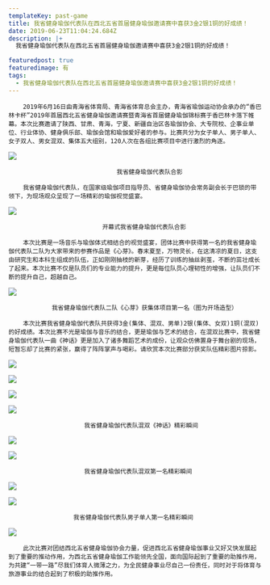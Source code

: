 ```yaml
---
templateKey: past-game
title: 我省健身瑜伽代表队在西北五省首届健身瑜伽邀请赛中喜获3金2银1铜的好成绩！
date: 2019-06-23T11:04:24.684Z
description: |+
  我省健身瑜伽代表队在西北五省首届健身瑜伽邀请赛中喜获3金2银1铜的好成绩！

featuredpost: true
featuredimage: 有
tags:
  - 我省健身瑜伽代表队在西北五省首届健身瑜伽邀请赛中喜获3金2银1铜的好成绩！
---
```



        2019年6月16日由青海省体育局、青海省体育总会主办，青海省瑜伽运动协会承办的“香巴林卡杯”2019年首届西北五省健身瑜伽邀请赛暨青海省首届健身瑜伽锦标赛于香巴林卡落下帷幕。本次比赛邀请了陕西、甘肃、青海，宁夏、新疆自治区各瑜伽协会、大专院校、企事业单位、行业体协、健身俱乐部、瑜伽会馆和瑜伽爱好者的参与。比赛共分为女子单人、男子单人、女子双人、男女混双、集体五大组别，120人次在各组比赛项目中进行激烈的角逐。

![](https://demotry.oss-cn-beijing.aliyuncs.com/%E3%80%90%E8%B5%9B%E4%BA%8B%E6%96%B0%E9%97%BB%E3%80%91%E6%88%91%E7%9C%81%E5%81%A5%E8%BA%AB%E7%91%9C%E4%BC%BD%E4%BB%A3%E8%A1%A8%E9%98%9F%E5%9C%A8%E8%A5%BF%E5%8C%97%E4%BA%94%E7%9C%81%E9%A6%96%E5%B1%8A%E5%81%A5%E8%BA%AB%E7%91%9C%E4%BC%BD%E9%82%80%E8%AF%B7%E8%B5%9B%E4%B8%AD%E5%96%9C%E8%8E%B73%E9%87%912%E9%93%B61%E9%93%9C%E7%9A%84%E5%A5%BD%E6%88%90%E7%BB%A9%EF%BC%81/1.jpg)

                                  我省健身瑜伽代表队合影

        我省健身瑜伽代表队，在国家级瑜伽项目指导员、省健身瑜伽协会常务副会长于巴锁的带领下，为现场观众呈现了一场精彩的瑜伽视觉盛宴。

![](https://demotry.oss-cn-beijing.aliyuncs.com/%E3%80%90%E8%B5%9B%E4%BA%8B%E6%96%B0%E9%97%BB%E3%80%91%E6%88%91%E7%9C%81%E5%81%A5%E8%BA%AB%E7%91%9C%E4%BC%BD%E4%BB%A3%E8%A1%A8%E9%98%9F%E5%9C%A8%E8%A5%BF%E5%8C%97%E4%BA%94%E7%9C%81%E9%A6%96%E5%B1%8A%E5%81%A5%E8%BA%AB%E7%91%9C%E4%BC%BD%E9%82%80%E8%AF%B7%E8%B5%9B%E4%B8%AD%E5%96%9C%E8%8E%B73%E9%87%912%E9%93%B61%E9%93%9C%E7%9A%84%E5%A5%BD%E6%88%90%E7%BB%A9%EF%BC%81/2.jpg)

                              开幕式我省健身瑜伽代表队合影

        本次比赛是一场音乐与瑜伽体式相结合的视觉盛宴，团体比赛中获得第一名的我省健身瑜伽代表队二队为大家带来的参赛作品是《心芽》。春末夏至，万物灵长，在这清凉的夏日，这支由研究生和本科生组成的队伍，正如刚刚抽枝的新芽，经历了训练的抽丝剥茧，不断的茁壮成长了起来。本次比赛不仅是队员们的专业能力的提升，更是每位队员心理韧性的增强，让队员们不断的提升自己，超越自己。

![](https://demotry.oss-cn-beijing.aliyuncs.com/%E3%80%90%E8%B5%9B%E4%BA%8B%E6%96%B0%E9%97%BB%E3%80%91%E6%88%91%E7%9C%81%E5%81%A5%E8%BA%AB%E7%91%9C%E4%BC%BD%E4%BB%A3%E8%A1%A8%E9%98%9F%E5%9C%A8%E8%A5%BF%E5%8C%97%E4%BA%94%E7%9C%81%E9%A6%96%E5%B1%8A%E5%81%A5%E8%BA%AB%E7%91%9C%E4%BC%BD%E9%82%80%E8%AF%B7%E8%B5%9B%E4%B8%AD%E5%96%9C%E8%8E%B73%E9%87%912%E9%93%B61%E9%93%9C%E7%9A%84%E5%A5%BD%E6%88%90%E7%BB%A9%EF%BC%81/3.jpg)

                我省健身瑜伽代表队二队《心芽》获集体项目第一名（图为开场造型）

        本次比赛我省健身瑜伽代表队共获得3金(集体、混双、男单)2银(集体、女双)1铜(混双)的好成绩。本次比赛不光是瑜伽与音乐的结合，更是瑜伽与艺术的结合，在混双比赛中，我省健身瑜伽代表队一曲《神话》更是加入了诸多舞蹈艺术的成份，让观众仿佛置身于舞台剧的现场，短暂忘却了比赛的紧张，赢得了阵阵掌声与喝彩。请欣赏本次比赛部分获奖队伍精彩图片掠影。

![](https://demotry.oss-cn-beijing.aliyuncs.com/%E3%80%90%E8%B5%9B%E4%BA%8B%E6%96%B0%E9%97%BB%E3%80%91%E6%88%91%E7%9C%81%E5%81%A5%E8%BA%AB%E7%91%9C%E4%BC%BD%E4%BB%A3%E8%A1%A8%E9%98%9F%E5%9C%A8%E8%A5%BF%E5%8C%97%E4%BA%94%E7%9C%81%E9%A6%96%E5%B1%8A%E5%81%A5%E8%BA%AB%E7%91%9C%E4%BC%BD%E9%82%80%E8%AF%B7%E8%B5%9B%E4%B8%AD%E5%96%9C%E8%8E%B73%E9%87%912%E9%93%B61%E9%93%9C%E7%9A%84%E5%A5%BD%E6%88%90%E7%BB%A9%EF%BC%81/4.jpg)

![](https://demotry.oss-cn-beijing.aliyuncs.com/%E3%80%90%E8%B5%9B%E4%BA%8B%E6%96%B0%E9%97%BB%E3%80%91%E6%88%91%E7%9C%81%E5%81%A5%E8%BA%AB%E7%91%9C%E4%BC%BD%E4%BB%A3%E8%A1%A8%E9%98%9F%E5%9C%A8%E8%A5%BF%E5%8C%97%E4%BA%94%E7%9C%81%E9%A6%96%E5%B1%8A%E5%81%A5%E8%BA%AB%E7%91%9C%E4%BC%BD%E9%82%80%E8%AF%B7%E8%B5%9B%E4%B8%AD%E5%96%9C%E8%8E%B73%E9%87%912%E9%93%B61%E9%93%9C%E7%9A%84%E5%A5%BD%E6%88%90%E7%BB%A9%EF%BC%81/5.jpg)

![](https://demotry.oss-cn-beijing.aliyuncs.com/%E3%80%90%E8%B5%9B%E4%BA%8B%E6%96%B0%E9%97%BB%E3%80%91%E6%88%91%E7%9C%81%E5%81%A5%E8%BA%AB%E7%91%9C%E4%BC%BD%E4%BB%A3%E8%A1%A8%E9%98%9F%E5%9C%A8%E8%A5%BF%E5%8C%97%E4%BA%94%E7%9C%81%E9%A6%96%E5%B1%8A%E5%81%A5%E8%BA%AB%E7%91%9C%E4%BC%BD%E9%82%80%E8%AF%B7%E8%B5%9B%E4%B8%AD%E5%96%9C%E8%8E%B73%E9%87%912%E9%93%B61%E9%93%9C%E7%9A%84%E5%A5%BD%E6%88%90%E7%BB%A9%EF%BC%81/6.jpg)

![](https://demotry.oss-cn-beijing.aliyuncs.com/%E3%80%90%E8%B5%9B%E4%BA%8B%E6%96%B0%E9%97%BB%E3%80%91%E6%88%91%E7%9C%81%E5%81%A5%E8%BA%AB%E7%91%9C%E4%BC%BD%E4%BB%A3%E8%A1%A8%E9%98%9F%E5%9C%A8%E8%A5%BF%E5%8C%97%E4%BA%94%E7%9C%81%E9%A6%96%E5%B1%8A%E5%81%A5%E8%BA%AB%E7%91%9C%E4%BC%BD%E9%82%80%E8%AF%B7%E8%B5%9B%E4%B8%AD%E5%96%9C%E8%8E%B73%E9%87%912%E9%93%B61%E9%93%9C%E7%9A%84%E5%A5%BD%E6%88%90%E7%BB%A9%EF%BC%81/7.jpg)

                         我省健身瑜伽代表队混双《神话》精彩瞬间

![](https://demotry.oss-cn-beijing.aliyuncs.com/%E3%80%90%E8%B5%9B%E4%BA%8B%E6%96%B0%E9%97%BB%E3%80%91%E6%88%91%E7%9C%81%E5%81%A5%E8%BA%AB%E7%91%9C%E4%BC%BD%E4%BB%A3%E8%A1%A8%E9%98%9F%E5%9C%A8%E8%A5%BF%E5%8C%97%E4%BA%94%E7%9C%81%E9%A6%96%E5%B1%8A%E5%81%A5%E8%BA%AB%E7%91%9C%E4%BC%BD%E9%82%80%E8%AF%B7%E8%B5%9B%E4%B8%AD%E5%96%9C%E8%8E%B73%E9%87%912%E9%93%B61%E9%93%9C%E7%9A%84%E5%A5%BD%E6%88%90%E7%BB%A9%EF%BC%81/8.jpg)

![](https://demotry.oss-cn-beijing.aliyuncs.com/%E3%80%90%E8%B5%9B%E4%BA%8B%E6%96%B0%E9%97%BB%E3%80%91%E6%88%91%E7%9C%81%E5%81%A5%E8%BA%AB%E7%91%9C%E4%BC%BD%E4%BB%A3%E8%A1%A8%E9%98%9F%E5%9C%A8%E8%A5%BF%E5%8C%97%E4%BA%94%E7%9C%81%E9%A6%96%E5%B1%8A%E5%81%A5%E8%BA%AB%E7%91%9C%E4%BC%BD%E9%82%80%E8%AF%B7%E8%B5%9B%E4%B8%AD%E5%96%9C%E8%8E%B73%E9%87%912%E9%93%B61%E9%93%9C%E7%9A%84%E5%A5%BD%E6%88%90%E7%BB%A9%EF%BC%81/9.jpg)

                         我省健身瑜伽代表队混双第一名精彩瞬间

![](https://demotry.oss-cn-beijing.aliyuncs.com/%E3%80%90%E8%B5%9B%E4%BA%8B%E6%96%B0%E9%97%BB%E3%80%91%E6%88%91%E7%9C%81%E5%81%A5%E8%BA%AB%E7%91%9C%E4%BC%BD%E4%BB%A3%E8%A1%A8%E9%98%9F%E5%9C%A8%E8%A5%BF%E5%8C%97%E4%BA%94%E7%9C%81%E9%A6%96%E5%B1%8A%E5%81%A5%E8%BA%AB%E7%91%9C%E4%BC%BD%E9%82%80%E8%AF%B7%E8%B5%9B%E4%B8%AD%E5%96%9C%E8%8E%B73%E9%87%912%E9%93%B61%E9%93%9C%E7%9A%84%E5%A5%BD%E6%88%90%E7%BB%A9%EF%BC%81/10.jpg)

![](https://demotry.oss-cn-beijing.aliyuncs.com/%E3%80%90%E8%B5%9B%E4%BA%8B%E6%96%B0%E9%97%BB%E3%80%91%E6%88%91%E7%9C%81%E5%81%A5%E8%BA%AB%E7%91%9C%E4%BC%BD%E4%BB%A3%E8%A1%A8%E9%98%9F%E5%9C%A8%E8%A5%BF%E5%8C%97%E4%BA%94%E7%9C%81%E9%A6%96%E5%B1%8A%E5%81%A5%E8%BA%AB%E7%91%9C%E4%BC%BD%E9%82%80%E8%AF%B7%E8%B5%9B%E4%B8%AD%E5%96%9C%E8%8E%B73%E9%87%912%E9%93%B61%E9%93%9C%E7%9A%84%E5%A5%BD%E6%88%90%E7%BB%A9%EF%BC%81/11.jpg)

                      我省健身瑜伽代表队男子单人第一名精彩瞬间

![](https://demotry.oss-cn-beijing.aliyuncs.com/%E3%80%90%E8%B5%9B%E4%BA%8B%E6%96%B0%E9%97%BB%E3%80%91%E6%88%91%E7%9C%81%E5%81%A5%E8%BA%AB%E7%91%9C%E4%BC%BD%E4%BB%A3%E8%A1%A8%E9%98%9F%E5%9C%A8%E8%A5%BF%E5%8C%97%E4%BA%94%E7%9C%81%E9%A6%96%E5%B1%8A%E5%81%A5%E8%BA%AB%E7%91%9C%E4%BC%BD%E9%82%80%E8%AF%B7%E8%B5%9B%E4%B8%AD%E5%96%9C%E8%8E%B73%E9%87%912%E9%93%B61%E9%93%9C%E7%9A%84%E5%A5%BD%E6%88%90%E7%BB%A9%EF%BC%81/13.jpg)

        此次比赛对团结西北五省健身瑜伽协会力量，促进西北五省健身瑜伽事业又好又快发展起到了重要的推动作用，为西北五省健身瑜伽工作能领先全国，面向国际起到了重要的助推作用，为共建“一带一路”尽我们体育人微薄之力，为全民健身事业尽自己一份责任，同时对于将体育与旅游事业的结合起到了积极的助推作用。

